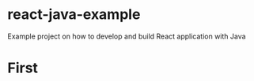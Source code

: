 # react-java-example
Example project on how to develop and build React application with Java
# First
